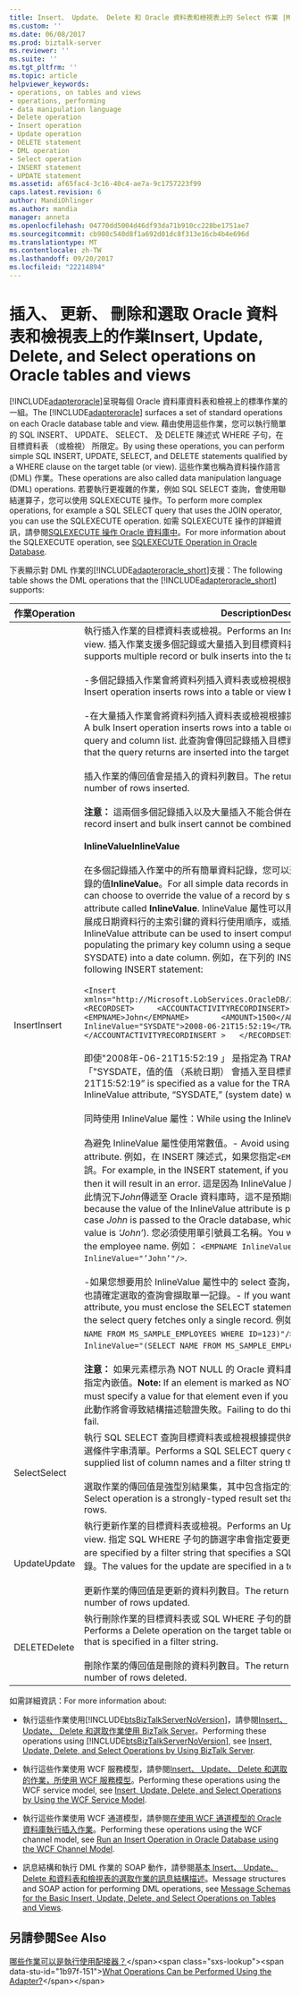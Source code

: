 ```yaml
---
title: Insert、 Update、 Delete 和 Oracle 資料表和檢視表上的 Select 作業 |Microsoft 文件
ms.custom: ''
ms.date: 06/08/2017
ms.prod: biztalk-server
ms.reviewer: ''
ms.suite: ''
ms.tgt_pltfrm: ''
ms.topic: article
helpviewer_keywords:
- operations, on tables and views
- operations, performing
- data manipulation language
- Delete operation
- Insert operation
- Update operation
- DELETE statement
- DML operation
- Select operation
- INSERT statement
- UPDATE statement
ms.assetid: af65fac4-3c16-40c4-ae7a-9c1757223f99
caps.latest.revision: 6
author: MandiOhlinger
ms.author: mandia
manager: anneta
ms.openlocfilehash: 04770dd5004d46df93da71b910cc228be1751ae7
ms.sourcegitcommit: cb908c540d8f1a692d01dc8f313e16cb4b4e696d
ms.translationtype: MT
ms.contentlocale: zh-TW
ms.lasthandoff: 09/20/2017
ms.locfileid: "22214894"
---
```

# <a name="insert-update-delete-and-select-operations-on-oracle-tables-and-views"></a><span data-ttu-id="1b97f-102">插入、 更新、 刪除和選取 Oracle 資料表和檢視表上的作業</span><span class="sxs-lookup"><span data-stu-id="1b97f-102">Insert, Update, Delete, and Select operations on Oracle tables and views</span></span>
<span data-ttu-id="1b97f-103">[!INCLUDE[adapteroracle](../../includes/adapteroracle-md.md)]呈現每個 Oracle 資料庫資料表和檢視上的標準作業的一組。</span><span class="sxs-lookup"><span data-stu-id="1b97f-103">The [!INCLUDE[adapteroracle](../../includes/adapteroracle-md.md)] surfaces a set of standard operations on each Oracle database table and view.</span></span> <span data-ttu-id="1b97f-104">藉由使用這些作業，您可以執行簡單的 SQL INSERT、 UPDATE、 SELECT、 及 DELETE 陳述式 WHERE 子句，在目標資料表 （或檢視） 所限定。</span><span class="sxs-lookup"><span data-stu-id="1b97f-104">By using these operations, you can perform simple SQL INSERT, UPDATE, SELECT, and DELETE statements qualified by a WHERE clause on the target table (or view).</span></span> <span data-ttu-id="1b97f-105">這些作業也稱為資料操作語言 (DML) 作業。</span><span class="sxs-lookup"><span data-stu-id="1b97f-105">These operations are also called data manipulation language (DML) operations.</span></span> <span data-ttu-id="1b97f-106">若要執行更複雜的作業，例如 SQL SELECT 查詢，會使用聯結運算子，您可以使用 SQLEXECUTE 操作。</span><span class="sxs-lookup"><span data-stu-id="1b97f-106">To perform more complex operations, for example a SQL SELECT query that uses the JOIN operator, you can use the SQLEXECUTE operation.</span></span> <span data-ttu-id="1b97f-107">如需 SQLEXECUTE 操作的詳細資訊，請參閱[SQLEXECUTE 操作 Oracle 資料庫中](../../adapters-and-accelerators/adapter-oracle-database/sqlexecute-operation-in-oracle-database.md)。</span><span class="sxs-lookup"><span data-stu-id="1b97f-107">For more information about the SQLEXECUTE operation, see [SQLEXECUTE Operation in Oracle Database](../../adapters-and-accelerators/adapter-oracle-database/sqlexecute-operation-in-oracle-database.md).</span></span>  
  
 <span data-ttu-id="1b97f-108">下表顯示對 DML 作業的[!INCLUDE[adapteroracle_short](../../includes/adapteroracle-short-md.md)]支援：</span><span class="sxs-lookup"><span data-stu-id="1b97f-108">The following table shows the DML operations that the [!INCLUDE[adapteroracle_short](../../includes/adapteroracle-short-md.md)] supports:</span></span>  
  
|<span data-ttu-id="1b97f-109">作業</span><span class="sxs-lookup"><span data-stu-id="1b97f-109">Operation</span></span>|<span data-ttu-id="1b97f-110">Description</span><span class="sxs-lookup"><span data-stu-id="1b97f-110">Description</span></span>|  
|---------------|-----------------|  
|<span data-ttu-id="1b97f-111">Insert</span><span class="sxs-lookup"><span data-stu-id="1b97f-111">Insert</span></span>|<span data-ttu-id="1b97f-112">執行插入作業的目標資料表或檢視。</span><span class="sxs-lookup"><span data-stu-id="1b97f-112">Performs an Insert operation on the target table or view.</span></span> <span data-ttu-id="1b97f-113">插入作業支援多個記錄或大量插入到目標資料表或檢視表：</span><span class="sxs-lookup"><span data-stu-id="1b97f-113">The Insert operation supports multiple record or bulk inserts into the target table or view:</span></span><br /><br /> <span data-ttu-id="1b97f-114">-多個記錄插入作業會將資料列插入資料表或檢視根據提供的資料錄集。</span><span class="sxs-lookup"><span data-stu-id="1b97f-114">- A multiple record Insert operation inserts rows into a table or view based on a supplied record set.</span></span><br /><br /> <span data-ttu-id="1b97f-115">-在大量插入作業會將資料列插入資料表或檢視根據提供 SQL SELECT 查詢和資料行的清單。</span><span class="sxs-lookup"><span data-stu-id="1b97f-115">- A bulk Insert operation inserts rows into a table or view based on a supplied SQL SELECT query and column list.</span></span> <span data-ttu-id="1b97f-116">此查詢會傳回記錄插入目標資料表資料行清單為基礎。</span><span class="sxs-lookup"><span data-stu-id="1b97f-116">The records that the query returns are inserted into the target table based on the column list.</span></span><br /><br /> <span data-ttu-id="1b97f-117">插入作業的傳回值會是插入的資料列數目。</span><span class="sxs-lookup"><span data-stu-id="1b97f-117">The return value for an Insert operation is the number of rows inserted.</span></span><br /><br /> <span data-ttu-id="1b97f-118">**注意：** 這兩個多個記錄插入以及大量插入不能合併在相同的訊息。</span><span class="sxs-lookup"><span data-stu-id="1b97f-118">**Note:** Both multiple-record insert and bulk insert cannot be combined in the same message.</span></span><br /><br /> <span data-ttu-id="1b97f-119">**InlineValue**</span><span class="sxs-lookup"><span data-stu-id="1b97f-119">**InlineValue**</span></span><br /><br /> <span data-ttu-id="1b97f-120">在多個記錄插入作業中的所有簡單資料記錄，您可以選擇指定呼叫的選擇性屬性的值來覆寫記錄的值**InlineValue**。</span><span class="sxs-lookup"><span data-stu-id="1b97f-120">For all simple data records in a multiple record Insert operation, you can choose to override the value of a record by specifying a value for an optional attribute called **InlineValue**.</span></span> <span data-ttu-id="1b97f-121">InlineValue 屬性可以用來計算的值插入資料表或檢視表，例如擴展成日期資料行的主索引鍵的資料行使用順序，或插入 （使用 SYSDATE） 的系統日期。</span><span class="sxs-lookup"><span data-stu-id="1b97f-121">The InlineValue attribute can be used to insert computed values into tables or views such as populating the primary key column using a sequence or inserting system date (using SYSDATE) into a date column.</span></span> <span data-ttu-id="1b97f-122">例如，在下列的 INSERT 陳述式：</span><span class="sxs-lookup"><span data-stu-id="1b97f-122">For example, in the following INSERT statement:</span></span><br /><br /> `<Insert xmlns="http://Microsoft.LobServices.OracleDB/2007/03/SCOTT/Table/ACCOUNTACTIVITY">   <RECORDSET>     <ACCOUNTACTIVITYRECORDINSERT>       <ACCOUNT>10001</ACCOUNT>       <EMPNAME>John</EMPNAME>       <AMOUNT>1500</AMOUNT>       <TRANSDATE InlineValue="SYSDATE">2008-06-21T15:52:19</TRANSDATE>       </ACCOUNTACTIVITYRECORDINSERT >   </RECORDSET> </Insert>`<br /><br /> <span data-ttu-id="1b97f-123">即使"2008年-06-21T15:52:19 」 是指定為 TRANSDATE 資料行，InlineValue 屬性，「"SYSDATE，值的值 （系統日期） 會插入至目標資料表。</span><span class="sxs-lookup"><span data-stu-id="1b97f-123">Even though “2008-06-21T15:52:19” is specified as a value for the TRANSDATE column, the value of the InlineValue attribute, “SYSDATE,” (system date) will be inserted into the target table.</span></span><br /><br /> <span data-ttu-id="1b97f-124">同時使用 InlineValue 屬性：</span><span class="sxs-lookup"><span data-stu-id="1b97f-124">While using the InlineValue attribute:</span></span><br /><br /> <span data-ttu-id="1b97f-125">為避免 InlineValue 屬性使用常數值。</span><span class="sxs-lookup"><span data-stu-id="1b97f-125">- Avoid using constant values for the InlineValue attribute.</span></span> <span data-ttu-id="1b97f-126">例如，在 INSERT 陳述式，如果您指定`<EMPNAME InlineValue="John"/>`則會導致錯誤。</span><span class="sxs-lookup"><span data-stu-id="1b97f-126">For example, in the INSERT statement, if you specify `<EMPNAME InlineValue="John"/>` then it will result in an error.</span></span> <span data-ttu-id="1b97f-127">這是因為 InlineValue 屬性的值會傳遞做為的是 Oracle 中，並在此情況下*John*傳遞至 Oracle 資料庫時，這不是預期的值 (預期的值是 *'John'*)。</span><span class="sxs-lookup"><span data-stu-id="1b97f-127">This is because the value of the InlineValue attribute is passed on as-is to Oracle, and in this case *John* is passed to the Oracle database, which is not the expected value (expected value is *‘John’*).</span></span> <span data-ttu-id="1b97f-128">您必須使用單引號員工名稱。</span><span class="sxs-lookup"><span data-stu-id="1b97f-128">You would have to use single quotes around the employee name.</span></span> <span data-ttu-id="1b97f-129">例如： `<EMPNAME InlineValue="’John’"/>`。</span><span class="sxs-lookup"><span data-stu-id="1b97f-129">For example: `<EMPNAME InlineValue="’John’"/>`.</span></span><br /><br /> <span data-ttu-id="1b97f-130">-如果您想要用於 InlineValue 屬性中的 select 查詢，您必須以括號括住 SELECT 陳述式，並也請確定選取的查詢會擷取單一記錄。</span><span class="sxs-lookup"><span data-stu-id="1b97f-130">- If you want to use a select query for the InlineValue attribute, you must enclose the SELECT statement in parentheses and also ensure that the select query fetches only a single record.</span></span> <span data-ttu-id="1b97f-131">例如： `<EMPNAME InlineValue="(SELECT NAME FROM MS_SAMPLE_EMPLOYEES WHERE ID=123)"/>`。</span><span class="sxs-lookup"><span data-stu-id="1b97f-131">For example: `<EMPNAME InlineValue="(SELECT NAME FROM MS_SAMPLE_EMPLOYEES WHERE ID=123)"/>`.</span></span><br /><br /> <span data-ttu-id="1b97f-132">**注意：** 如果元素標示為 NOT NULL 的 Oracle 資料庫中，您就必須指定該元素的值，即使您已指定內嵌值。</span><span class="sxs-lookup"><span data-stu-id="1b97f-132">**Note:** If an element is marked as NOT NULL in the Oracle database, you must specify a value for that element even if you have specified an inline value.</span></span> <span data-ttu-id="1b97f-133">無法執行此動作將會導致結構描述驗證失敗。</span><span class="sxs-lookup"><span data-stu-id="1b97f-133">Failing to do this will cause the schema validation to fail.</span></span>|  
|<span data-ttu-id="1b97f-134">Select</span><span class="sxs-lookup"><span data-stu-id="1b97f-134">Select</span></span>|<span data-ttu-id="1b97f-135">執行 SQL SELECT 查詢目標資料表或檢視根據提供的資料行名稱和指定 SQL WHERE 子句的篩選條件字串清單。</span><span class="sxs-lookup"><span data-stu-id="1b97f-135">Performs a SQL SELECT query on the target table or view based on a supplied list of column names and a filter string that specifies a SQL WHERE clause.</span></span><br /><br /> <span data-ttu-id="1b97f-136">選取作業的傳回值是強型別結果集，其中包含指定的資料行和資料列。</span><span class="sxs-lookup"><span data-stu-id="1b97f-136">The return value for a Select operation is a strongly-typed result set that contains the specified columns and rows.</span></span>|  
|<span data-ttu-id="1b97f-137">Update</span><span class="sxs-lookup"><span data-stu-id="1b97f-137">Update</span></span>|<span data-ttu-id="1b97f-138">執行更新作業的目標資料表或檢視。</span><span class="sxs-lookup"><span data-stu-id="1b97f-138">Performs an Update operation on the target table or view.</span></span> <span data-ttu-id="1b97f-139">指定 SQL WHERE 子句的篩選字串會指定要更新的記錄。</span><span class="sxs-lookup"><span data-stu-id="1b97f-139">The records to be updated are specified by a filter string that specifies a SQL WHERE clause.</span></span> <span data-ttu-id="1b97f-140">更新的值會指定範本記錄。</span><span class="sxs-lookup"><span data-stu-id="1b97f-140">The values for the update are specified in a template record.</span></span><br /><br /> <span data-ttu-id="1b97f-141">更新作業的傳回值是更新的資料列數目。</span><span class="sxs-lookup"><span data-stu-id="1b97f-141">The return value for an Update operation is the number of rows updated.</span></span>|  
|<span data-ttu-id="1b97f-142">DELETE</span><span class="sxs-lookup"><span data-stu-id="1b97f-142">Delete</span></span>|<span data-ttu-id="1b97f-143">執行刪除作業的目標資料表或 SQL WHERE 子句的篩選條件字串中指定為基礎的檢視。</span><span class="sxs-lookup"><span data-stu-id="1b97f-143">Performs a Delete operation on the target table or view based on a SQL WHERE clause that is specified in a filter string.</span></span><br /><br /> <span data-ttu-id="1b97f-144">刪除作業的傳回值是刪除的資料列數目。</span><span class="sxs-lookup"><span data-stu-id="1b97f-144">The return value for a Delete operation is the number of rows deleted.</span></span>|  
  
 <span data-ttu-id="1b97f-145">如需詳細資訊：</span><span class="sxs-lookup"><span data-stu-id="1b97f-145">For more information about:</span></span>  
  
-   <span data-ttu-id="1b97f-146">執行這些作業使用[!INCLUDE[btsBizTalkServerNoVersion](../../includes/btsbiztalkservernoversion-md.md)]，請參閱[Insert、 Update、 Delete 和選取作業使用 BizTalk Server](../../adapters-and-accelerators/adapter-oracle-database/insert-update-delete-select-operations-using-biztalk-server-with-oracle-db.md)。</span><span class="sxs-lookup"><span data-stu-id="1b97f-146">Performing these operations using [!INCLUDE[btsBizTalkServerNoVersion](../../includes/btsbiztalkservernoversion-md.md)], see [Insert, Update, Delete, and Select Operations by Using BizTalk Server](../../adapters-and-accelerators/adapter-oracle-database/insert-update-delete-select-operations-using-biztalk-server-with-oracle-db.md).</span></span>  
  
-   <span data-ttu-id="1b97f-147">執行這些作業使用 WCF 服務模型，請參閱[Insert、 Update、 Delete 和選取的作業，所使用 WCF 服務模型](../../adapters-and-accelerators/adapter-oracle-database/insert-update-delete-select-operations-in-oracle-db-using-a-wcf-service.md)。</span><span class="sxs-lookup"><span data-stu-id="1b97f-147">Performing these operations using the WCF service model, see [Insert, Update, Delete, and Select Operations by Using the WCF Service Model](../../adapters-and-accelerators/adapter-oracle-database/insert-update-delete-select-operations-in-oracle-db-using-a-wcf-service.md).</span></span>  
  
-   <span data-ttu-id="1b97f-148">執行這些作業使用 WCF 通道模型，請參閱[在使用 WCF 通道模型的 Oracle 資料庫執行插入作業](../../adapters-and-accelerators/adapter-oracle-database/run-an-insert-operation-in-oracle-database-using-the-wcf-channel-model.md)。</span><span class="sxs-lookup"><span data-stu-id="1b97f-148">Performing these operations using the WCF channel model, see [Run an Insert Operation in Oracle Database using the WCF Channel Model](../../adapters-and-accelerators/adapter-oracle-database/run-an-insert-operation-in-oracle-database-using-the-wcf-channel-model.md).</span></span>  
  
-   <span data-ttu-id="1b97f-149">訊息結構和執行 DML 作業的 SOAP 動作，請參閱[基本 Insert、 Update、 Delete 和資料表和檢視表的選取作業的訊息結構描述](../../adapters-and-accelerators/adapter-oracle-database/message-schemas-for-insert-update-delete-and-select-on-tables-and-views.md)。</span><span class="sxs-lookup"><span data-stu-id="1b97f-149">Message structures and SOAP action for performing DML operations, see [Message Schemas for the Basic Insert, Update, Delete, and Select Operations on Tables and Views](../../adapters-and-accelerators/adapter-oracle-database/message-schemas-for-insert-update-delete-and-select-on-tables-and-views.md).</span></span>  
  
## <a name="see-also"></a><span data-ttu-id="1b97f-150">另請參閱</span><span class="sxs-lookup"><span data-stu-id="1b97f-150">See Also</span></span>  
 <span data-ttu-id="1b97f-151">[哪些作業可以是執行使用配接器？](https://msdn.microsoft.com/library/cc185219(v=bts.10).aspx)</span><span class="sxs-lookup"><span data-stu-id="1b97f-151">[What Operations Can be Performed Using the Adapter?](https://msdn.microsoft.com/library/cc185219(v=bts.10).aspx)</span></span>